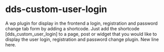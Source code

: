 # dds-custom-user-login
A wp plugin for display in the frontend a login, registration and password change tab form by adding a shortcode. Just add the shortcode [dds_custom_user_login] to a page, post or widget that you would like to display the user login, registration and password change plugin.
New line here.
